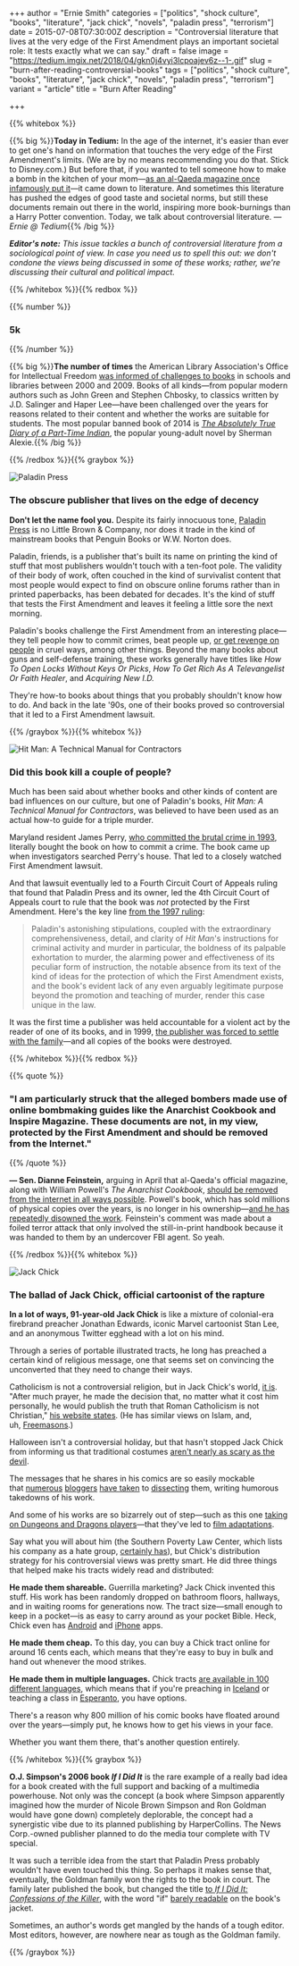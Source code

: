 +++
author = "Ernie Smith"
categories = ["politics", "shock culture", "books", "literature", "jack chick", "novels", "paladin press", "terrorism"]
date = 2015-07-08T07:30:00Z
description = "Controversial literature that lives at the very edge of the First Amendment plays an important societal role: It tests exactly what we can say."
draft = false
image = "https://tedium.imgix.net/2018/04/gkn0j4vyi3lcpoajev6z--1-.gif"
slug = "burn-after-reading-controversial-books"
tags = ["politics", "shock culture", "books", "literature", "jack chick", "novels", "paladin press", "terrorism"]
variant = "article"
title = "Burn After Reading"

+++

{{% whitebox %}}

{{% big %}}**Today in Tedium:** In the age of the internet, it's easier than ever to get one's hand on information that touches the very edge of the First Amendment's limits. (We are by no means recommending you do that. Stick to Disney.com.) But before that, if you wanted to tell someone how to make a bomb in the kitchen of your mom—[as an al-Qaeda magazine once infamously put it](http://www.telegraph.co.uk/news/worldnews/7865978/Al-Qaeda-newspaper-Make-a-bomb-in-the-kitchen-of-your-mom.html)—it came down to literature. And sometimes this literature has pushed the edges of good taste and societal norms, but still these documents remain out there in the world, inspiring more book-burnings than a Harry Potter convention. Today, we talk about controversial literature. _— Ernie @ Tedium_{{% /big %}}

_**Editor's note:** This issue tackles a bunch of controversial literature from a sociological point of view. In case you need us to spell this out: we don't condone the views being discussed in some of these works; rather, we're discussing their cultural and political impact._

{{% /whitebox %}}{{% redbox %}}

{{% number %}}
### 5k
{{% /number %}}

{{% big %}}**The number of times** the American Library Association's Office for Intellectual Freedom [was informed of challenges to books](http://www.ala.org/bbooks/frequentlychallengedbooks) in schools and libraries between 2000 and 2009. Books of all kinds—from popular modern authors such as John Green and Stephen Chbosky, to classics written by J.D. Salinger and Haper Lee—have been challenged over the years for reasons related to their content and whether the works are suitable for students. The most popular banned book of 2014 is [_The Absolutely True Diary of a Part-Time Indian_](http://amzn.to/1HeCmoC), the popular young-adult novel by Sherman Alexie.{{% /big %}}

{{% /redbox %}}{{% graybox %}}

![Paladin Press](https://tedium.imgix.net/2018/04/qdpnve359cutc5u8ktjm.jpg)

### The obscure publisher that lives on the edge of decency

**Don't let the name fool you.** Despite its fairly innocuous tone, [Paladin Press](https://www.facebook.com/PaladinPress) is no Little Brown & Company, nor does it trade in the kind of mainstream books that Penguin Books or W.W. Norton does.

Paladin, friends, is a publisher that's built its name on printing the kind of stuff that most publishers wouldn't touch with a ten-foot pole. The validity of their body of work, often couched in the kind of survivalist content that most people would expect to find on obscure online forums rather than in printed paperbacks, has been debated for decades. It's the kind of stuff that tests the First Amendment and leaves it feeling a little sore the next morning.

Paladin's books challenge the First Amendment from an interesting place—they tell people how to commit crimes, beat people up, [or get revenge on people](http://amzn.to/1Tkbw3T) in cruel ways, among other things. Beyond the many books about guns and self-defense training, these works generally have titles like _How To Open Locks Without Keys Or Picks_, _How To Get Rich As A Televangelist Or Faith Healer_, and _Acquiring New I.D._

They're how-to books about things that you probably shouldn't know how to do. And back in the late '90s, one of their books proved so controversial that it led to a First Amendment lawsuit.

{{% /graybox %}}{{% whitebox %}}

![Hit Man: A Technical Manual for Contractors](https://tedium.imgix.net/2018/04/mg3o5ul8lqqgfqpoi5mx.jpg)

### Did this book kill a couple of people?

Much has been said about whether books and other kinds of content are bad influences on our culture, but one of Paladin's books, _Hit Man: A Technical Manual for Contractors_, was believed to have been used as an actual how-to guide for a triple murder.

Maryland resident James Perry, [who committed the brutal crime in 1993](http://www.washingtonpost.com/wp-dyn/content/article/2009/12/31/AR2009123102446.html), literally bought the book on how to commit a crime. The book came up when investigators searched Perry's house. That led to a closely watched First Amendment lawsuit.

And that lawsuit eventually led to a Fourth Circuit Court of Appeals ruling that found that Paladin Press and its owner, led the 4th Circuit Court of Appeals court to rule that the book was _not_ protected by the First Amendment. Here's the key line [from the 1997 ruling](http://www.bc.edu/bc_org/avp/cas/comm/free_speech/rice.html):

> Paladin's astonishing stipulations, coupled with the extraordinary comprehensiveness, detail, and clarity of _Hit Man_'s instructions for criminal activity and murder in particular, the boldness of its palpable exhortation to murder, the alarming power and effectiveness of its peculiar form of instruction, the notable absence from its text of the kind of ideas for the protection of which the First Amendment exists, and the book's evident lack of any even arguably legitimate purpose beyond the promotion and teaching of murder, render this case unique in the law.

It was the first time a publisher was held accountable for a violent act by the reader of one of its books, and in 1999, [the publisher was forced to settle with the family](https://archive.is/mZIZg#selection-155.59-155.117)—and all copies of the books were destroyed.

{{% /whitebox %}}{{% redbox %}}

{{% quote %}}
### "I am particularly struck that the alleged bombers made use of online bombmaking guides like the Anarchist Cookbook and Inspire Magazine. These documents are not, in my view, protected by the First Amendment and should be removed from the Internet."
{{% /quote %}}

**— Sen. Dianne Feinstein,** arguing in April that al-Qaeda's official magazine, along with William Powell's *The Anarchist Cookbook*, [should be removed from the internet in all ways possible](http://www.washingtonpost.com/blogs/wonkblog/wp/2015/04/02/dianne-feinstein-says-the-anarchists-cookbook-should-be-removed-from-the-internet/). Powell's book, which has sold millions of physical copies over the years, is no longer in his ownership—[and he has repeatedly disowned the work](http://www.theguardian.com/commentisfree/2013/dec/19/anarchist-cookbook-author-william-powell-out-of-print). Feinstein's comment was made about a foiled terror attack that only involved the still-in-print handbook because it was handed to them by an undercover FBI agent. So yeah.

{{% /redbox %}}{{% whitebox %}}

![Jack Chick](https://tedium.imgix.net/2018/04/efhfvon9ocpxsyf1oezi.jpg)

### The ballad of Jack Chick, official cartoonist of the rapture

**In a lot of ways, 91-year-old Jack Chick** is like a mixture of colonial-era firebrand preacher Jonathan Edwards, iconic Marvel cartoonist Stan Lee, and an anonymous Twitter egghead with a lot on his mind.

Through a series of portable illustrated tracts, he long has preached a certain kind of religious message, one that seems set on convincing the unconverted that they need to change their ways.

Catholicism is not a controversial religion, but in Jack Chick's world, [it is](http://www.chick.com/reading/tracts/0071/0071_01.asp). "After much prayer, he made the decision that, no matter what it cost him personally, he would publish the truth that Roman Catholicism is not Christian," [his website states](https://www.chick.com/information/religions/catholicism/). (He has similar views on Islam, and, uh, [Freemasons](http://www.chick.com/information/religions/masonry/).)

Halloween isn't a controversial holiday, but that hasn't stopped Jack Chick from informing us that traditional costumes [aren't nearly as scary as the devil](http://www.chick.com/reading/tracts/1010/1010_01.asp).

The messages that he shares in his comics are so easily mockable that [numerous](http://enterthejabberwock.com/category/dissections/jack-chick/) [bloggers](https://jackchick.wordpress.com/) [have taken](http://chickdissections.blogspot.com/) to [dissecting](http://www.boolean-union.com/Chick/) them, writing humorous takedowns of his work.

And some of his works are so bizarrely out of step—such as this one [taking on Dungeons and Dragons players](http://www.chick.com/reading/tracts/0046/0046_01.ASP)—that they've led to [film adaptations](http://www.wired.com/2014/05/dark-dungeons-movie/).

Say what you will about him (the Southern Poverty Law Center, which lists his company as a hate group, [certainly has](http://www.splcenter.org/blog/2011/11/02/pastor-apologizes-for-hate-filled-halloween-hand-out/)), but Chick's distribution strategy for his controversial views was pretty smart. He did three things that helped make his tracts widely read and distributed:

**He made them shareable.** Guerrilla marketing? Jack Chick invented this stuff. His work has been randomly dropped on bathroom floors, hallways, and in waiting rooms for generations now. The tract size—small enough to keep in a pocket—is as easy to carry around as your pocket Bible. Heck, Chick even has [Android](http://www.chick.com/apps/) and [iPhone](http://www.chick.com/apps/iPhone.asp) apps.

**He made them cheap.** To this day, you can buy a Chick tract online for around 16 cents each, which means that they're easy to buy in bulk and hand out whenever the mood strikes.

**He made them in multiple languages.** Chick tracts [are available in 100 different languages](http://www.chick.com/catalog/TractLookUp.asp), which means that if you're preaching in [Iceland](http://www.chick.com/catalog/TractLookUp.asp) or teaching a class in [Esperanto](http://www.chick.com/catalog/tractlistcustomwcovers.asp?language=Esperanto), you have options.

There's a reason why 800 million of his comic books have floated around over the years—simply put, he knows how to get his views in your face.  
  
Whether you want them there, that's another question entirely.

{{% /whitebox %}}{{% graybox %}}

**O.J. Simpson's 2006 book _If I Did It_** is the rare example of a really bad idea for a book created with the full support and backing of a multimedia powerhouse. Not only was the concept (a book where Simpson apparently imagined how the murder of Nicole Brown Simpson and Ron Goldman would have gone down) completely deplorable, the concept had a synergistic vibe due to its planned publishing by HarperCollins. The News Corp.-owned publisher planned to do the media tour complete with TV special.

It was such a terrible idea from the start that Paladin Press probably wouldn't have even touched this thing. So perhaps it makes sense that, eventually, the Goldman family won the rights to the book in court. The family later published the book, but changed the title [to _If I Did It: Confessions of the Killer_](http://amzn.to/1Rjo9yG), with the word "if" [barely readable](http://www.beaufortbooks.com/wp-content/uploads/2009/06/if-i-did-it-822-cover1.jpg) on the book's jacket.

Sometimes, an author's words get mangled by the hands of a tough editor. Most editors, however, are nowhere near as tough as the Goldman family.

{{% /graybox %}}